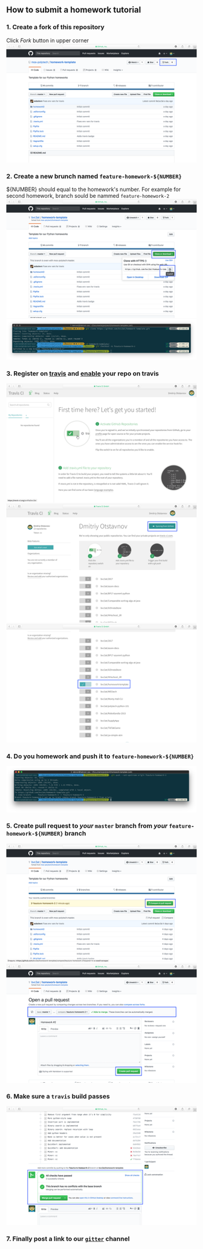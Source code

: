 ## How to submit a homework tutorial

### 1. Create a fork of this repository
Click _Fork_ button in upper corner
![](/resources/howto-1.png)

### 2. Create a new brunch named `feature-homework-${NUMBER}`
${NUMBER} should equal to the homework's number. For example for second homework, branch sould be nammed `feature-homework-2`
![](/resources/howto-2.png)
![](/resources/howto-3.png)

### 3. Register on [travis](https://travis-ci.org/) and [enable](https://docs.travis-ci.com/user/getting-started/) your repo on travis
![](/resources/howto-4.png)
![](/resources/howto-5.png)
![](/resources/howto-6.png)

### 4. Do you homework and push it to `feature-homework-${NUMBER}`
![](/resources/howto-7.png)

### 5. Create pull request to *your* `master` branch from *your* `feature-homework-${NUMBER}` branch
![](/resources/howto-8.png)
![](/resources/howto-9.png)

### 6. Make sure a `travis` build passes
![](/resources/howto-10.png)

### 7. Finally post a link to our [`gitter`](https://gitter.im/sobolevn/mos-polytech) channel
